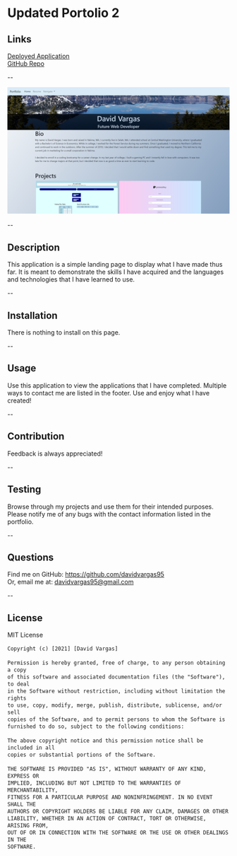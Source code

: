   # Updated Portolio 2

  ## Links

  [Deployed Application](https://davidvargas95.github.io/portfolio/)<br>
  [GitHub Repo](https://github.com/davidvargas95/15-updated-portfolio2)

  --

  <img src="./assets/images/finishedApp.png" style="width: 700px;">

  --

  ## Description
  This application is a simple landing page to display what I have made thus far. It is meant to demonstrate the skills I have acquired and the languages and technologies that I have learned to use.

  --
  ## Installation
  There is nothing to install on this page.

  --
  ## Usage
  Use this application to view the applications that I have completed. Multiple ways to contact me are listed in the footer. Use and enjoy what I have created!

  --
  ## Contribution
  Feedback is always appreciated!

  --
  ## Testing
  Browse through my projects and use them for their intended purposes. Please notify me of any bugs with the contact information listed in the portfolio.

  --
  ## Questions
  Find me on GitHub: https://github.com/davidvargas95
  <br/>Or, email me at: davidvargas95@gmail.com

  --
  ## License
  MIT License

    Copyright (c) [2021] [David Vargas]
    
    Permission is hereby granted, free of charge, to any person obtaining a copy
    of this software and associated documentation files (the "Software"), to deal
    in the Software without restriction, including without limitation the rights
    to use, copy, modify, merge, publish, distribute, sublicense, and/or sell
    copies of the Software, and to permit persons to whom the Software is
    furnished to do so, subject to the following conditions:
    
    The above copyright notice and this permission notice shall be included in all
    copies or substantial portions of the Software.
    
    THE SOFTWARE IS PROVIDED "AS IS", WITHOUT WARRANTY OF ANY KIND, EXPRESS OR
    IMPLIED, INCLUDING BUT NOT LIMITED TO THE WARRANTIES OF MERCHANTABILITY,
    FITNESS FOR A PARTICULAR PURPOSE AND NONINFRINGEMENT. IN NO EVENT SHALL THE
    AUTHORS OR COPYRIGHT HOLDERS BE LIABLE FOR ANY CLAIM, DAMAGES OR OTHER
    LIABILITY, WHETHER IN AN ACTION OF CONTRACT, TORT OR OTHERWISE, ARISING FROM,
    OUT OF OR IN CONNECTION WITH THE SOFTWARE OR THE USE OR OTHER DEALINGS IN THE
    SOFTWARE.